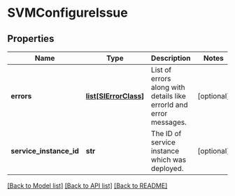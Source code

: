 # SVMConfigureIssue

## Properties
Name | Type | Description | Notes
------------ | ------------- | ------------- | -------------
**errors** | [**list[SIErrorClass]**](SIErrorClass.md) | List of errors along with details like errorId and error messages. | [optional] 
**service_instance_id** | **str** | The ID of service instance which was deployed. | [optional] 

[[Back to Model list]](../README.md#documentation-for-models) [[Back to API list]](../README.md#documentation-for-api-endpoints) [[Back to README]](../README.md)

